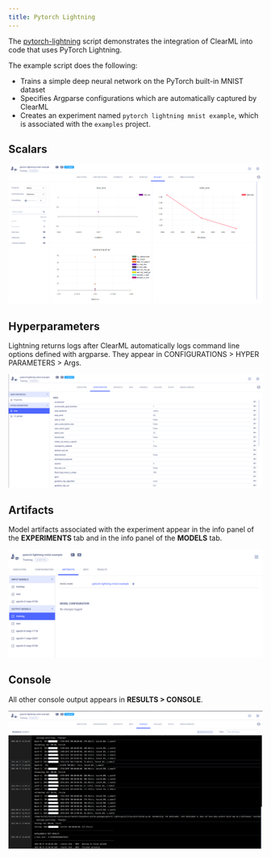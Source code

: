 ```yaml
---
title: Pytorch Lightning
---
```


The [pytorch-lightning](https://github.com/allegroai/clearml/blob/master/examples/frameworks/pytorch-lightning/pytorch_lightning_example.py) 
script demonstrates the integration of ClearML into code that uses PyTorch Lightning. 

The example script does the following:
* Trains a simple deep neural network on the PyTorch built-in MNIST dataset
* Specifies Argparse configurations which are automatically captured by ClearML
* Creates an experiment named `pytorch lightning mnist example`, which is associated with the `examples` project.

## Scalars

![PyTorch Lightning console](../../../img/examples_pytorch_lightning_scalars.png)


## Hyperparameters

Lightning returns logs after 
ClearML automatically logs command line options defined with argparse. They appear in CONFIGURATIONS > HYPER PARAMETERS > Args.

![PyTorch Lightning parameters](../../../img/examples_pytorch_lightning_params.png)

## Artifacts

Model artifacts associated with the experiment appear in the info panel of the **EXPERIMENTS** tab and in the info panel of the **MODELS** tab.

![PyTorch Lightning model](../../../img/examples_pytorch_lightning_model.png)

## Console

All other console output appears in **RESULTS > CONSOLE**.

![PyTorch Lightning console](../../../img/examples_pytorch_lightning_console.png)


